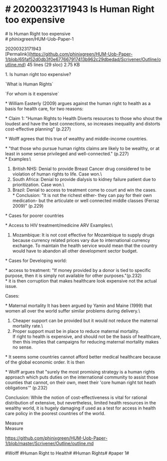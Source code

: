 # \# 20200323171943 Is Human Right too expensive

\# Is Human Right too expensive\
\# phinixgreen/HUM-Uob-Paper-1

20200323171943\
\[Permalink\](https://github.com/phinixgreen/HUM-Uob-Paper-1/blob/65faf52d0db3f0e677667917413b962c29dbedad/Scrivener/Outline/outline.md) 45 lines (29 sloc) 2.75 KB

1\. Is human right too expensive?

\`What is Human Rights\`

\`For whom is it expensive\`

\* William Easterly (2009) argues against the human right to health as a basis for health care, for two reasons:

\* Claim 1: \"Human Rights to Health Diverts resources to those who shout the loudest and have the best connections, so increases inequality and distorts cost-effective planning\" (p.227)

\* Wolff agrees that this true of wealthy and middle-income countries.

\* \"that those who pursue human rights claims are likely to be wealthy, or at least in some sense privileged and well-connected.\" (p.227)\
\* Examples:\
1. British NHS: Denial to provide Breast Cancer drug considered to be violation of human rights to life. Case won.\
2. South Africa: Denial to provide dialysis to kidney failure patient due to prioritization. Case won.\
3. Brazil: Denial to access to treatment come to court and win the cases.\
\* Conclusion: \"It is not the richest either- they can pay for their own medication- but the articulate or well connected middle classes (Ferraz 2009)\" (p.229)

\* Cases for poorer countries

\* Access to HIV treatment/medicine ARV Examples:\
1. Mozambique: It is not cost effective for Mozambique to supply drugs because currency related prices vary due to international currency exchange. To maintain the health service would mean that the country would have to abandon all other development sector budget.

\* Cases for Developing world:

\* access to treatment: \"If money provided by a donor is tied to specific purpose, then it is simply not available for other purposes.\"(p.232)\
\* it is then corruption that makes healthcare look expensive not the actual issue.

Cases:

\* Maternal mortality It has been argued by Yamin and Maine (1999) that women all over the world suffer similar problems during delivery.\
1. Cheaper support can be provided but it would not reduce the maternal mortality rate.\
2. Proper support must be in place to reduce maternal mortality.\
If right to health is expensive, and should not be the basis of healthcare, then this implies that campaigns for reducing maternal mortality makes no sense.

\* It seems some countries cannot afford better medical healthcare because of the global economic order. It is then

\* Wolff argues that \"surely the most promising strategy is a human rights approach which puts duties on the international community to assist those counties that cannot, on their own, meet their \'core human right tot heath obligations\'\" (p.232)

Conclusion: While the notion of cost-effectiveness is vital for rational distribution of extensive, but nevertheless, limited health resources in the wealthy world, it is hugely damaging if used as a test for access in health care policy in the poorest countries of the world.

Measure\
Measure

https://github.com/phinixgreen/HUM-Uob-Paper-1/blob/master/Scrivener/Outline/outline.md

\#Wolff \#Human Right to Health\# \#Human Rights\# \#paper 1\#
